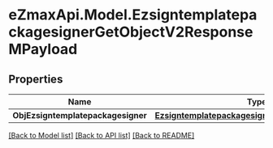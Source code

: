 
# eZmaxApi.Model.EzsigntemplatepackagesignerGetObjectV2ResponseMPayload

## Properties

Name | Type | Description | Notes
------------ | ------------- | ------------- | -------------
**ObjEzsigntemplatepackagesigner** | [**EzsigntemplatepackagesignerResponseCompound**](EzsigntemplatepackagesignerResponseCompound.md) |  | 

[[Back to Model list]](../README.md#documentation-for-models)
[[Back to API list]](../README.md#documentation-for-api-endpoints)
[[Back to README]](../README.md)

